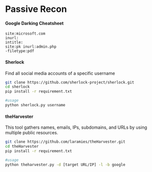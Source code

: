 # Passive Recon

#### Google Darking Cheatsheet

```
site:microsoft.com
inurl:
intitle:
site:pk inurl:admin.php
-filetype:pdf
```



#### Sherlock

Find all social media accounts of a specific username

```bash
git clone https://github.com/sherlock-project/sherlock.git
cd sherlock
pip install -r requirement.txt

#usage
python sherlock.py username
```



#### theHarvester

This tool gathers names, emails, IPs, subdomains, and URLs by using multiple public resources.

```bash
git clone https://github.com/laramies/theHarvester.git
cd theHarvester
pip install -r requirement.txt

#usage
python theharvester.py -d [target URL/IP] -l -b google
```





